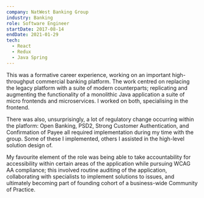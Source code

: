 ```yaml
---
company: NatWest Banking Group
industry: Banking
role: Software Engineer
startDate: 2017-08-14
endDate: 2021-01-29
tech:
  - React
  - Redux
  - Java Spring
---
```


This was a formative career experience, working on an important high-throughput commercial banking platform. The work centred on replacing the legacy platform with a suite of modern counterparts; replicating and augmenting the functionality of a monolithic Java application a suite of micro frontends and microservices. I worked on both, specialising in the frontend.

There was also, unsurprisingly, a lot of regulatory change occurring within the platform: Open Banking, PSD2, Strong Customer Authentication, and Confirmation of Payee all required implementation during my time with the group. Some of these I implemented, others I assisted in the high-level solution design of.

My favourite element of the role was being able to take accountability for accessibility within certain areas of the application while pursuing WCAG AA compliance; this involved routine auditing of the application, collaborating with specialists to implement solutions to issues, and ultimately becoming part of founding cohort of a business-wide Community of Practice.